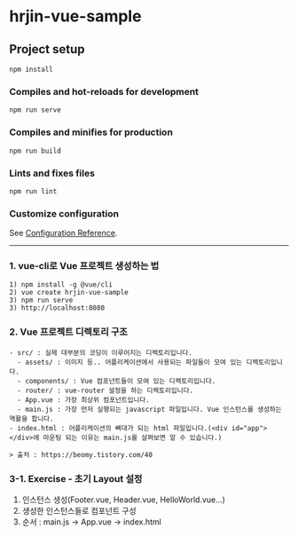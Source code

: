 # hrjin-vue-sample

## Project setup
```
npm install
```

### Compiles and hot-reloads for development
```
npm run serve
```

### Compiles and minifies for production
```
npm run build
```

### Lints and fixes files
```
npm run lint
```

### Customize configuration
See [Configuration Reference](https://cli.vuejs.org/config/).

---

### 1. vue-cli로 Vue 프로젝트 생성하는 법
```
1) npm install -g @vue/cli
2) vue create hrjin-vue-sample
3) npm run serve
3) http://localhost:8080
```

### 2. Vue 프로젝트 디렉토리 구조
```
- src/ : 실제 대부분의 코딩이 이루어지는 디렉토리입니다.
  - assets/ : 이미지 등.. 어플리케이션에서 사용되는 파일들이 모여 있는 디렉토리입니다.
  - components/ : Vue 컴포넌트들이 모여 있는 디렉토리입니다.
  - router/ : vue-router 설정을 하는 디렉토리입니다.
  - App.vue : 가장 최상위 컴포넌트입니다.
  - main.js : 가장 먼저 실행되는 javascript 파일입니다. Vue 인스턴스를 생성하는 역활을 합니다.
- index.html : 어플리케이션의 뼈대가 되는 html 파일입니다.(<div id="app"></div>에 마운팅 되는 이유는 main.js를 살펴보면 알 수 있습니다.)

> 출처 : https://beomy.tistory.com/40
```

### 3-1. Exercise - 초기 Layout 설정
1. 인스턴스 생성(Footer.vue, Header.vue, HelloWorld.vue...)
2. 생성한 인스턴스들로 컴포넌트 구성
3. 순서 : main.js -> App.vue -> index.html
